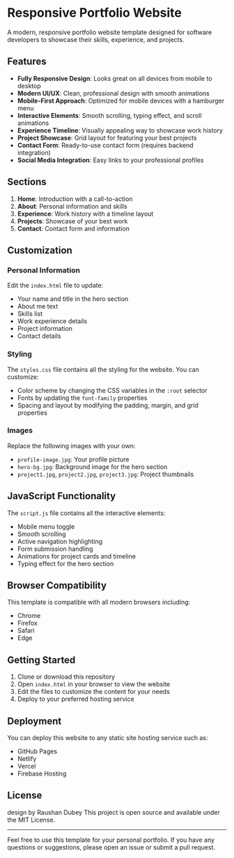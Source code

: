 # Responsive Portfolio Website

A modern, responsive portfolio website template designed for software developers to showcase their skills, experience, and projects.

## Features

- **Fully Responsive Design**: Looks great on all devices from mobile to desktop
- **Modern UI/UX**: Clean, professional design with smooth animations
- **Mobile-First Approach**: Optimized for mobile devices with a hamburger menu
- **Interactive Elements**: Smooth scrolling, typing effect, and scroll animations
- **Experience Timeline**: Visually appealing way to showcase work history
- **Project Showcase**: Grid layout for featuring your best projects
- **Contact Form**: Ready-to-use contact form (requires backend integration)
- **Social Media Integration**: Easy links to your professional profiles

## Sections

1. **Home**: Introduction with a call-to-action
2. **About**: Personal information and skills
3. **Experience**: Work history with a timeline layout
4. **Projects**: Showcase of your best work
5. **Contact**: Contact form and information

## Customization

### Personal Information

Edit the `index.html` file to update:
- Your name and title in the hero section
- About me text
- Skills list
- Work experience details
- Project information
- Contact details

### Styling

The `styles.css` file contains all the styling for the website. You can customize:
- Color scheme by changing the CSS variables in the `:root` selector
- Fonts by updating the `font-family` properties
- Spacing and layout by modifying the padding, margin, and grid properties

### Images

Replace the following images with your own:
- `profile-image.jpg`: Your profile picture
- `hero-bg.jpg`: Background image for the hero section
- `project1.jpg`, `project2.jpg`, `project3.jpg`: Project thumbnails

## JavaScript Functionality

The `script.js` file contains all the interactive elements:
- Mobile menu toggle
- Smooth scrolling
- Active navigation highlighting
- Form submission handling
- Animations for project cards and timeline
- Typing effect for the hero section

## Browser Compatibility

This template is compatible with all modern browsers including:
- Chrome
- Firefox
- Safari
- Edge

## Getting Started

1. Clone or download this repository
2. Open `index.html` in your browser to view the website
3. Edit the files to customize the content for your needs
4. Deploy to your preferred hosting service

## Deployment

You can deploy this website to any static site hosting service such as:
- GitHub Pages
- Netlify
- Vercel
- Firebase Hosting

## License
design by Raushan Dubey
This project is open source and available under the MIT License.

---

Feel free to use this template for your personal portfolio. If you have any questions or suggestions, please open an issue or submit a pull request. 
